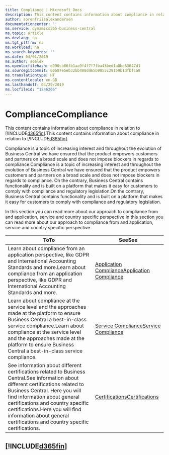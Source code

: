```yaml
---
title: Compliance | Microsoft Docs
description: This content contains information about compliance in relation to Business Central.
author: sorenfriisalexandersen
documentationcenter: ''
ms.service: dynamics365-business-central
ms.topic: article
ms.devlang: na
ms.tgt_pltfrm: na
ms.workload: na
ms.search.keywords: ''
ms.date: 04/01/2019
ms.author: soalex
ms.openlocfilehash: d990cb86fb1aa9f4f7f7fba43bed1a8be83647d1
ms.sourcegitcommit: 60b87e5eb32bb408dd65b9855c29159b1dfbfca8
ms.translationtype: HT
ms.contentlocale: en-GB
ms.lasthandoff: 04/29/2019
ms.locfileid: "1246266"
---
```

# <a name="compliance"></a><span data-ttu-id="21a83-103">Compliance</span><span class="sxs-lookup"><span data-stu-id="21a83-103">Compliance</span></span>
<span data-ttu-id="21a83-104">This content contains information about compliance in relation to [!INCLUDE[d365fin](../includes/d365fin_md.md)].</span><span class="sxs-lookup"><span data-stu-id="21a83-104">This content contains information about compliance in relation to [!INCLUDE[d365fin](../includes/d365fin_md.md)].</span></span>  

<span data-ttu-id="21a83-105">Compliance is a topic of increasing interest and throughout the evolution of Business Central we have ensured that the product empowers customers and partners on a broad scale and does not impose blockers in regards to compliance.</span><span class="sxs-lookup"><span data-stu-id="21a83-105">Compliance is a topic of increasing interest and throughout the evolution of Business Central we have ensured that the product empowers customers and partners on a broad scale and does not impose blockers in regards to compliance.</span></span> <span data-ttu-id="21a83-106">On the contrary, Business Central contains functionality and is built on a platform that makes it easy for customers to comply with compliance and regulatory legislation.</span><span class="sxs-lookup"><span data-stu-id="21a83-106">On the contrary, Business Central contains functionality and is built on a platform that makes it easy for customers to comply with compliance and regulatory legislation.</span></span>

<span data-ttu-id="21a83-107">In this section you can read more about our approach to compliance from and application, service and country specific perspective.</span><span class="sxs-lookup"><span data-stu-id="21a83-107">In this section you can read more about our approach to compliance from and application, service and country specific perspective.</span></span>

|<span data-ttu-id="21a83-108">**To**</span><span class="sxs-lookup"><span data-stu-id="21a83-108">**To**</span></span>|<span data-ttu-id="21a83-109">**See**</span><span class="sxs-lookup"><span data-stu-id="21a83-109">**See**</span></span>|  
|------------|-------------|  
|<span data-ttu-id="21a83-110">Learn about compliance from an application perspective, like GDPR and International Accounting Standards and more.</span><span class="sxs-lookup"><span data-stu-id="21a83-110">Learn about compliance from an application perspective, like GDPR and International Accounting Standards and more.</span></span>|[<span data-ttu-id="21a83-111">Application Compliance</span><span class="sxs-lookup"><span data-stu-id="21a83-111">Application Compliance</span></span>](compliance-application-compliance.md)|  
|<span data-ttu-id="21a83-112">Learn about compliance at the service level and the approaches made at the platform to ensure Business Central a best-in-class service compliance.</span><span class="sxs-lookup"><span data-stu-id="21a83-112">Learn about compliance at the service level and the approaches made at the platform to ensure Business Central a best-in-class service compliance.</span></span>|[<span data-ttu-id="21a83-113">Service Compliance</span><span class="sxs-lookup"><span data-stu-id="21a83-113">Service Compliance</span></span>](compliance-service-compliance.md)|  
|<span data-ttu-id="21a83-114">See information about different certifications related to Business Central.</span><span class="sxs-lookup"><span data-stu-id="21a83-114">See information about different certifications related to Business Central.</span></span> <span data-ttu-id="21a83-115">Here you will find information about general certifications and country specific certifications.</span><span class="sxs-lookup"><span data-stu-id="21a83-115">Here you will find information about general certifications and country specific certifications.</span></span>|[<span data-ttu-id="21a83-116">Certifications</span><span class="sxs-lookup"><span data-stu-id="21a83-116">Certifications</span></span>](compliance-certifications.md)|  

 ## [!INCLUDE[d365fin](../includes/free_trial_md.md)]  
 
